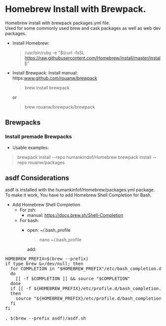 # Homebrew Install with Brewpack.
Homebrew install with brewpack packages.yml file.<br />
Used for some commonly used brew and cask packages as well as web dev packages.

* Install Homebrew:
  >/usr/bin/ruby -e "$(curl -fsSL https://raw.githubusercontent.com/Homebrew/install/master/install)"
  

* Install Brewpack:
  Install manual: https:www.github.com/rouanw/brewpack
  > brew install brewpack
  
  or

  > brew rouanw/brewpack/brewpack

## Brewpacks
### Install premade Brewpacks
* Usable examples:
> brewpack install --repo humankindof/Homebrew
> brewpack install --repo rouanw/packages

## asdf Considerations
asdf is installed with the humankinfof/Homebrew/packages.yml package. To make it work, You have to add Homebrew Shell Completion for Bash.

* Add Homebrew Shell Completion
  * For zsh:
    * manual: https://docs.brew.sh/Shell-Completion
  * For bash:
    * open: ~/.bash_profile
      > nano ~/.bash_profile
      
      add:
<pre>
HOMEBREW_PREFIX=$(brew --prefix)
if type brew &>/dev/null; then
  for COMPLETION in "$HOMEBREW_PREFIX"/etc/bash_completion.d/*
  do
    [[ -f $COMPLETION ]] && source "$COMPLETION"
  done
  if [[ -f ${HOMEBREW_PREFIX}/etc/profile.d/bash_completion.sh ]];
  then
    source "${HOMEBREW_PREFIX}/etc/profile.d/bash_completion.sh"
  fi
fi

. $(brew --prefix asdf)/asdf.sh
</pre>
